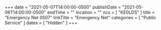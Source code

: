 +++
date = "2021-05-07T14:00:00-0500"
publishDate = "2021-05-06T14:00:00-0500"
endTime = ""
location = ""
ncs = [ "KE0LDS" ]
title = "Emergency Net 0507"
linkTitle = "Emergency Net"
categories = [ "Public Service" ]
dates = [ "Hidden" ]
+++

